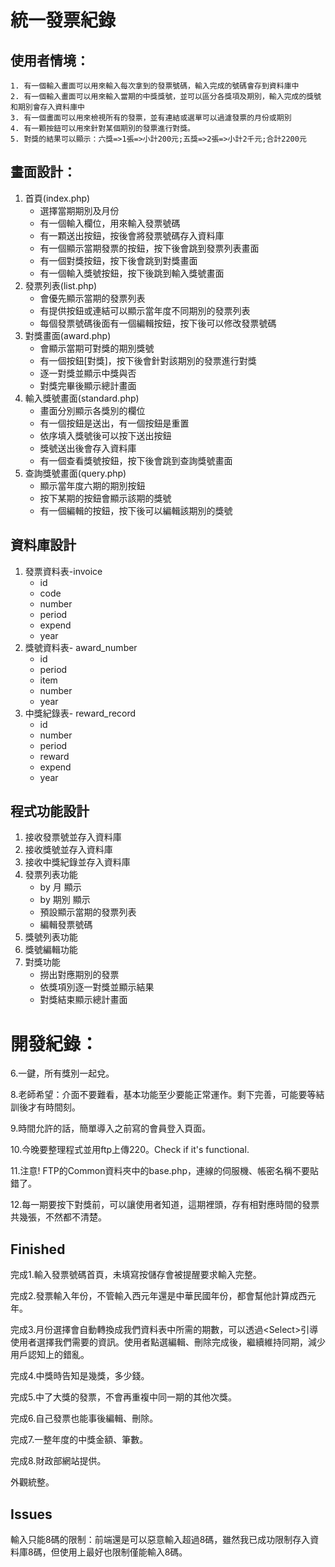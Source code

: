 # 統一發票紀錄
## 使用者情境：
```
1. 有一個輸入畫面可以用來輸入每次拿到的發票號碼，輸入完成的號碼會存到資料庫中
2. 有一個輸入畫面可以用來輸入當期的中獎獎號，並可以區分各獎項及期別，輸入完成的獎號和期別會存入資料庫中
3. 有一個畫面可以用來檢視所有的發票，並有連結或選單可以過濾發票的月份或期別
4. 有一顆按鈕可以用來針對某個期別的發票進行對獎。
5. 對獎的結果可以顯示：六獎=>1張=>小計200元;五獎=>2張=>小計2千元;合計2200元
```
## 畫面設計：
1. 首頁(index.php)
   - 選擇當期期別及月份
   - 有一個輸入欄位，用來輸入發票號碼
   - 有一顆送出按鈕，按後會將發票號碼存入資料庫
   - 有一個顯示當期發票的按鈕，按下後會跳到發票列表畫面
   - 有一個對獎按鈕，按下後會跳到對獎畫面
   - 有一個輸入獎號按鈕，按下後跳到輸入獎號畫面
2. 發票列表(list.php)
   - 會優先顯示當期的發票列表
   - 有提供按鈕或連結可以顯示當年度不同期別的發票列表
   - 每個發票號碼後面有一個編輯按鈕，按下後可以修改發票號碼
3. 對獎畫面(award.php)
   - 會顯示當期可對獎的期別獎號
   - 有一個按鈕[對獎]，按下後會針對該期別的發票進行對獎
   - 逐一對獎並顯示中獎與否
   - 對獎完畢後顯示總計畫面
4. 輸入獎號畫面(standard.php)
   - 畫面分別顯示各獎別的欄位
   - 有一個按鈕是送出，有一個按鈕是重置
   - 依序填入獎號後可以按下送出按鈕
   - 獎號送出後會存入資料庫
   - 有一個查看獎號按鈕，按下後會跳到查詢獎號畫面
5. 查詢獎號畫面(query.php)
   - 顯示當年度六期的期別按鈕
   - 按下某期的按鈕會顯示該期的獎號
   - 有一個編輯的按鈕，按下後可以編輯該期別的獎號
## 資料庫設計
1. 發票資料表-invoice
   - id
   - code
   - number
   - period
   - expend
   - year
2. 獎號資料表- award_number
   - id
   - period
   - item
   - number
   - year
3. 中獎紀錄表- reward_record
   - id
   - number
   - period
   - reward
   - expend
   - year
## 程式功能設計
1. 接收發票號並存入資料庫
2. 接收獎號並存入資料庫
3. 接收中獎紀錄並存入資料庫
4. 發票列表功能
   - by 月 顯示
   - by 期別 顯示
   - 預設顯示當期的發票列表
   - 編輯發票號碼
5. 獎號列表功能
6. 獎號編輯功能
7. 對獎功能
   - 撈出對應期別的發票
   - 依獎項別逐一對獎並顯示結果
   - 對獎結束顯示總計畫面

# 開發紀錄：

6.一鍵，所有獎別一起兌。

8.老師希望：介面不要難看，基本功能至少要能正常運作。剩下完善，可能要等結訓後才有時間刻。

9.時間允許的話，簡單導入之前寫的會員登入頁面。

10.今晚要整理程式並用ftp上傳220。Check if it's functional.

11.注意! FTP的Common資料夾中的base.php，連線的伺服機、帳密名稱不要貼錯了。

12.每一期要按下對獎前，可以讓使用者知道，這期裡頭，存有相對應時間的發票共幾張，不然都不清楚。

## Finished

完成1.輸入發票號碼首頁，未填寫按儲存會被提醒要求輸入完整。

完成2.發票輸入年份，不管輸入西元年還是中華民國年份，都會幫他計算成西元年。

完成3.月份選擇會自動轉換成我們資料表中所需的期數，可以透過&lt;Select&gt;引導使用者選擇我們需要的資訊。使用者點選編輯、刪除完成後，繼續維持同期，減少用戶認知上的錯亂。

完成4.中獎時告知是幾獎，多少錢。

完成5.中了大獎的發票，不會再重複中同一期的其他次獎。

完成6.自己發票也能事後編輯、刪除。

完成7.一整年度的中獎金額、筆數。

完成8.財政部網站提供。

外觀統整。



## Issues
輸入只能8碼的限制：前端還是可以惡意輸入超過8碼，雖然我已成功限制存入資料庫8碼，但使用上最好也限制僅能輸入8碼。